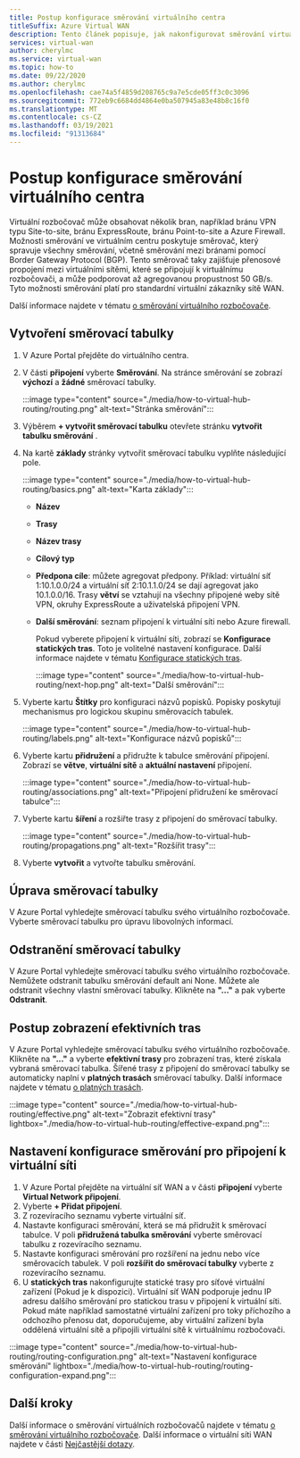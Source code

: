 ```yaml
---
title: Postup konfigurace směrování virtuálního centra
titleSuffix: Azure Virtual WAN
description: Tento článek popisuje, jak nakonfigurovat směrování virtuálního rozbočovače.
services: virtual-wan
author: cherylmc
ms.service: virtual-wan
ms.topic: how-to
ms.date: 09/22/2020
ms.author: cherylmc
ms.openlocfilehash: cae74a5f4859d208765c9a7e5cde05ff3c0c3096
ms.sourcegitcommit: 772eb9c6684dd4864e0ba507945a83e48b8c16f0
ms.translationtype: MT
ms.contentlocale: cs-CZ
ms.lasthandoff: 03/19/2021
ms.locfileid: "91313684"
---
```

# <a name="how-to-configure-virtual-hub-routing"></a>Postup konfigurace směrování virtuálního centra

Virtuální rozbočovač může obsahovat několik bran, například bránu VPN typu Site-to-site, bránu ExpressRoute, bránu Point-to-site a Azure Firewall. Možnosti směrování ve virtuálním centru poskytuje směrovač, který spravuje všechny směrování, včetně směrování mezi bránami pomocí Border Gateway Protocol (BGP). Tento směrovač taky zajišťuje přenosové propojení mezi virtuálními sítěmi, které se připojují k virtuálnímu rozbočovači, a může podporovat až agregovanou propustnost 50 GB/s. Tyto možnosti směrování platí pro standardní virtuální zákazníky sítě WAN.

Další informace najdete v tématu [o směrování virtuálního rozbočovače](about-virtual-hub-routing.md).

## <a name="create-a-route-table"></a><a name="create-table"></a>Vytvoření směrovací tabulky

1. V Azure Portal přejděte do virtuálního centra.
2. V části **připojení** vyberte **Směrování**. Na stránce směrování se zobrazí **výchozí** a **žádné** směrovací tabulky.

   :::image type="content" source="./media/how-to-virtual-hub-routing/routing.png" alt-text="Stránka směrování":::
3. Výběrem **+ vytvořit směrovací tabulku** otevřete stránku **vytvořit tabulku směrování** .
4. Na kartě **základy** stránky vytvořit směrovací tabulku vyplňte následující pole.

   :::image type="content" source="./media/how-to-virtual-hub-routing/basics.png" alt-text="Karta základy":::

   * **Název**
   * **Trasy**
   * **Název trasy**
   * **Cílový typ**
   * **Předpona cíle**: můžete agregovat předpony. Příklad: virtuální síť 1:10.1.0.0/24 a virtuální síť 2:10.1.1.0/24 se dají agregovat jako 10.1.0.0/16. Trasy **větví** se vztahují na všechny připojené weby sítě VPN, okruhy ExpressRoute a uživatelská připojení VPN.
   * **Další směrování**: seznam připojení k virtuální síti nebo Azure firewall.

     Pokud vyberete připojení k virtuální síti, zobrazí se **Konfigurace statických tras**. Toto je volitelné nastavení konfigurace. Další informace najdete v tématu [Konfigurace statických tras](about-virtual-hub-routing.md#static).

      :::image type="content" source="./media/how-to-virtual-hub-routing/next-hop.png" alt-text="Další směrování":::

5. Vyberte kartu **Štítky** pro konfiguraci názvů popisků. Popisky poskytují mechanismus pro logickou skupinu směrovacích tabulek.

    :::image type="content" source="./media/how-to-virtual-hub-routing/labels.png" alt-text="Konfigurace názvů popisků":::

6. Vyberte kartu **přidružení** a přidružte k tabulce směrování připojení.
Zobrazí se **větve**, **virtuální sítě** a **aktuální nastavení** připojení.

    :::image type="content" source="./media/how-to-virtual-hub-routing/associations.png" alt-text="Připojení přidružení ke směrovací tabulce":::

7. Vyberte kartu **šíření** a rozšiřte trasy z připojení do směrovací tabulky.

    :::image type="content" source="./media/how-to-virtual-hub-routing/propagations.png" alt-text="Rozšířit trasy":::

8. Vyberte **vytvořit** a vytvořte tabulku směrování.

## <a name="to-edit-a-route-table"></a><a name="edit-table"></a>Úprava směrovací tabulky

V Azure Portal vyhledejte směrovací tabulku svého virtuálního rozbočovače. Vyberte směrovací tabulku pro úpravu libovolných informací.

## <a name="to-delete-a-route-table"></a><a name="delete-table"></a>Odstranění směrovací tabulky

V Azure Portal vyhledejte směrovací tabulku svého virtuálního rozbočovače. Nemůžete odstranit tabulku směrování default ani None. Můžete ale odstranit všechny vlastní směrovací tabulky. Klikněte na **"..."** a pak vyberte **Odstranit**.

## <a name="to-view-effective-routes"></a><a name="view-routes"></a>Postup zobrazení efektivních tras

V Azure Portal vyhledejte směrovací tabulku svého virtuálního rozbočovače. Klikněte na **"..."** a vyberte **efektivní trasy** pro zobrazení tras, které získala vybraná směrovací tabulka. Šířené trasy z připojení do směrovací tabulky se automaticky naplní v **platných trasách** směrovací tabulky. Další informace najdete v tématu [o platných trasách](effective-routes-virtual-hub.md).

:::image type="content" source="./media/how-to-virtual-hub-routing/effective.png" alt-text="Zobrazit efektivní trasy" lightbox="./media/how-to-virtual-hub-routing/effective-expand.png":::

## <a name="to-set-up-routing-configuration-for-a-virtual-network-connection"></a><a name="routing-configuration"></a>Nastavení konfigurace směrování pro připojení k virtuální síti

1. V Azure Portal přejděte na virtuální síť WAN a v části **připojení** vyberte **Virtual Network připojení**.
1. Vyberte **+ Přidat připojení**.
1. Z rozevíracího seznamu vyberte virtuální síť.
1. Nastavte konfiguraci směrování, která se má přidružit k směrovací tabulce. V poli **přidružená tabulka směrování** vyberte směrovací tabulku z rozevíracího seznamu.
1. Nastavte konfiguraci směrování pro rozšíření na jednu nebo více směrovacích tabulek. V poli **rozšířit do směrovací tabulky** vyberte z rozevíracího seznamu.
1. U **statických tras** nakonfigurujte statické trasy pro síťové virtuální zařízení (Pokud je k dispozici). Virtuální síť WAN podporuje jednu IP adresu dalšího směrování pro statickou trasu v připojení k virtuální síti. Pokud máte například samostatné virtuální zařízení pro toky příchozího a odchozího přenosu dat, doporučujeme, aby virtuální zařízení byla oddělená virtuální sítě a připojili virtuální sítě k virtuálnímu rozbočovači.


:::image type="content" source="./media/how-to-virtual-hub-routing/routing-configuration.png" alt-text="Nastavení konfigurace směrování" lightbox="./media/how-to-virtual-hub-routing/routing-configuration-expand.png":::

## <a name="next-steps"></a>Další kroky

Další informace o směrování virtuálních rozbočovačů najdete v tématu [o směrování virtuálního rozbočovače](about-virtual-hub-routing.md).
Další informace o virtuální síti WAN najdete v části [Nejčastější dotazy](virtual-wan-faq.md).
